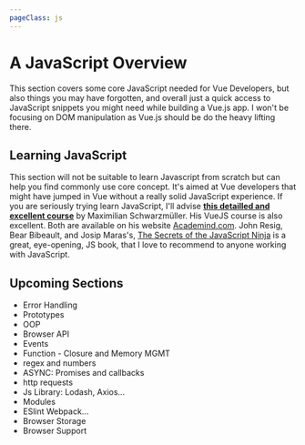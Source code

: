 ```yaml
---
pageClass: js
---
```


# A JavaScript Overview

This section covers some core JavaScript needed for Vue Developers, but also things you may have forgotten, and overall just a quick access to JavaScript snippets you might need while building a Vue.js app. I won't be focusing on DOM manipulation as Vue.js should be do the heavy lifting there.

## Learning JavaScript

This section will not be suitable to learn Javascript from scratch but can help you find commonly use core concept. It's aimed at Vue developers that might have jumped in Vue without a really solid JavaScript experience.
If you are seriously trying learn JavaScript, I'll advise **[this detailled and excellent course](https://www.udemy.com/course/javascript-the-complete-guide-2020-beginner-advanced/)** by Maximilian Schwarzmüller. His VueJS course is also excellent. Both are available on his website [Academind.com](https://academind.com/). John Resig, Bear Bibeault, and Josip Maras's, [The Secrets of the JavaScript Ninja](https://www.manning.com/books/secrets-of-the-javascript-ninja) is a great, eye-opening, JS book, that I love to recommend to anyone working with JavaScript.

## Upcoming Sections

- Error Handling
- Prototypes
- OOP
- Browser API
- Events
- Function - Closure and Memory MGMT
- regex and numbers
- ASYNC: Promises and callbacks
- http requests
- Js Library: Lodash, Axios...
- Modules
- ESlint Webpack...
- Browser Storage
- Browser Support
